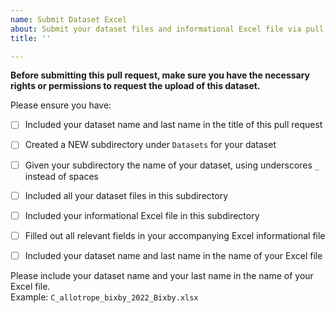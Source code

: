 ```yaml
---
name: Submit Dataset Excel
about: Submit your dataset files and informational Excel file via pull request
title: ''

---
```


**Before submitting this pull request, make sure you have the necessary rights or permissions to request the upload of this dataset.**

Please ensure you have:
- [ ] Included your dataset name and last name in the title of this pull request
- [ ] Created a NEW subdirectory under `Datasets` for your dataset
- [ ] Given your subdirectory the name of your dataset, using underscores `_` instead of spaces
- [ ] Included all your dataset files in this subdirectory
- [ ] Included your informational Excel file in this subdirectory
- [ ] Filled out all relevant fields in your accompanying Excel informational file
- [ ] Included your dataset name and last name in the name of your Excel file


  
Please include your dataset name and your last name in the name of your Excel file.  
Example: `C_allotrope_bixby_2022_Bixby.xlsx`  
